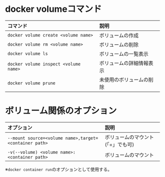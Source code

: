 # docker volumeコマンド

| コマンド | 説明 |
|:---|:---|
| `docker volume create <volume name>` | ボリュームの作成 |
| `docker volume rm <volume name>` | ボリュームの削除 |
| `docker volume ls` | ボリュームの一覧表示 |
| `docker volume inspect <volume name>` | ボリュームの詳細情報表示 |
| `docker volume prune` | 未使用のボリュームの削除 |

# ボリューム関係のオプション

| オプション | 説明 |
|:---|:---|
| `--mount source=<volume name>,target=<container path>`| ボリュームのマウント(「=」でも可) |
| `-v(--volume) <volume name>:<container path>` | ボリュームのマウント |

※`docker container run`のオプションとして使用する。